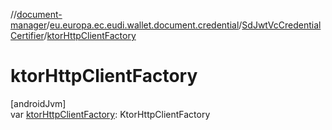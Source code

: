 //[document-manager](../../../index.md)/[eu.europa.ec.eudi.wallet.document.credential](../index.md)/[SdJwtVcCredentialCertifier](index.md)/[ktorHttpClientFactory](ktor-http-client-factory.md)

# ktorHttpClientFactory

[androidJvm]\
var [ktorHttpClientFactory](ktor-http-client-factory.md): KtorHttpClientFactory
